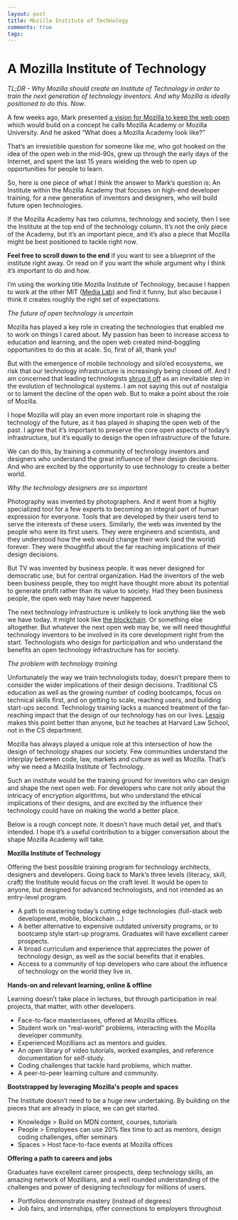 ```yaml
---
layout: post
title: Mozilla Institute of Technology
comments: true
tags:
---
```

# A Mozilla Institute of Technology

*TL;DR - Why Mozilla should create an Institute of Technology in order to train the next generation of technology inventors. And why Mozilla is ideally positioned to do this. Now*. 

A few weeks ago, Mark presented [a vision for Mozilla to keep the web open](https://commonspace.wordpress.com/2015/03/31/building-an-academy/) which would build on a concept he calls Mozilla Academy or Mozilla University. And he asked “What does a Mozilla Academy look like?”

That’s an irresistible question for someone like me, who got hooked on the idea of the open web in the mid-90s, grew up through the early days of the Internet, and spent the last 15 years wielding the web to open up opportunities for people to learn. 

So, here is one piece of what I think the answer to Mark’s question is: An Institute within the Mozilla Academy that focuses on high-end developer training, for a new generation of inventors and designers, who will build future open technologies. 

If the Mozilla Academy has two columns, technology and society, then I see the Institute at the top end of the technology column. It’s not the only piece of the Academy, but it’s an important piece, and it’s also a piece that Mozilla might be best positioned to tackle right now. 

**Feel free to scroll down to the end** if you want to see a blueprint of the institute right away. Or read on if you want the whole argument why I think it’s important to do and how. 

I’m using the working title Mozilla Institute of Technology, because I happen to work at the other MIT ([Media Lab](http://learn.media.mit.edu/)) and find it funny, but also because I think it creates roughly the right set of expectations. 

*The future of open technology is uncertain*

Mozilla has played a key role in creating the technologies that enabled me to work on things I cared about. My passion has been to increase access to education and learning, and the open web created mind-boggling opportunities to do this at scale. So, first of all, thank you!

But with the emergence of mobile technology and silo’ed ecosystems, we risk that our technology infrastructure is increasingly being closed off. And I am concerned that leading technologists [shrug it off](https://medium.com/@johnolilly/on-inevitability-pendula-41a5e59c3ba3) as an inevitable step in the evolution of technological systems. I am not saying this out of nostalgia or to lament the decline of the open web. But to make a point about the role of Mozilla. 

I hope Mozilla will play an even more important role in shaping the technology of the future, as it has played in shaping the open web of the past. I agree that it’s important to preserve the core open aspects of today’s infrastructure, but it’s equally to design the open infrastructure of the future. 

We can do this, by training a community of technology inventors and designers who understand the great influence of their design decisions. And who are excited by the opportunity to use technology to create a better world. 

*Why the technology designers are so important* 

Photography was invented by photographers. And it went from a highly specialized tool for a few experts to becoming an integral part of human expression for everyone. Tools that are developed by their users tend to serve the interests of these users. Similarly, the web was invented by the people who were its first users. They were engineers and scientists, and they understood how the web would change their work (and the world) forever. They were thoughtful about the far reaching implications of their design decisions. 

But TV was invented by business people. It was never designed for democratic use, but for central organization. Had the inventors of the web been business people, they too might have thought more about its potential to generate profit rather than its value to society. Had they been business people, the open web may have never happened. 

The next technology infrastructure is unlikely to look anything like the web we have today. It might look like [the blockchain](http://bollier.org/blog/blockchain-promising-new-infrastructure-online-commons). Or something else altogether. But whatever the next open web may be, we will need thoughtful technology inventors to be involved in its core development right from the start. Technologists who design for participation and who understand the benefits an open technology infrastructure has for society. 

*The problem with technology training*

Unfortunately the way we train technologists today, doesn’t prepare them to consider the wider implications of their design decisions. Traditional CS education as well as the growing number of coding bootcamps, focus on technical skills first, and on getting to scale, reaching users, and building start-ups  second. Technology training lacks a nuanced treatment of the far-reaching impact that the design of our technology has on our lives. [Lessig](http://en.wikipedia.org/wiki/Lawrence_Lessig) makes this point better than anyone, but he teaches at Harvard Law School, not in the CS department. 

Mozilla has always played a unique role at this intersection of how the design of technology shapes our society. Few communities understand the interplay between code, law, markets and culture as well as Mozilla. That’s why we need a Mozilla Institute of Technology. 

Such an institute would be the training ground for inventors who can design and shape the next open web. For developers who care not only about the intricacy of encryption algorithms, but who understand the ethical implications of their designs, and are excited by the influence their technology could have on making the world a better place. 

Below is a rough concept note. It doesn’t have much detail yet, and that’s intended. I hope it’s a useful contribution to a bigger conversation about the shape Mozilla Academy will take. 

**Mozilla Institute of Technology**

Offering the best possible training program for technology architects, designers and developers. Going back to Mark’s three levels (literacy, skill, craft) the Institute would focus on the craft level. It would be open to anyone, but designed for advanced technologists, and not intended as an entry-level program. 
 
* A path to mastering today’s cutting edge technologies (full-stack web development, mobile, blockchain …)
* A better alternative to expensive outdated university programs, or to bootcamp style start-up programs. Graduates will have excellent career prospects. 
* A broad curriculum and experience that appreciates the power of technology design, as well as the social benefits that it enables. 
* Access to a community of top developers who care about the influence of technology on the world they live in. 

**Hands-on and relevant learning, online & offline**

Learning doesn’t take place in lectures, but through participation in real projects, that matter, with other developers. 

* Face-to-face masterclasses, offered at Mozilla offices.
* Student work on "real-world" problems, interacting with the Mozilla developer community.
* Experienced Mozillians act as mentors and guides.
* An open library of video tutorials, worked examples, and reference documentation for self-study. 
* Coding challenges that tackle hard problems, which matter. 
* A peer-to-peer learning culture and community. 

**Bootstrapped by leveraging Mozilla's people and spaces**

The Institute doesn’t need to be a huge new undertaking. By building on the pieces that are already in place, we can get started. 

* Knowledge > Build on MDN content, courses, tutorials
* People > Employees can use 20% flex time to act as mentors, design coding challenges, offer seminars
* Spaces > Host face-to-face events at Mozilla offices

**Offering a path to careers and jobs**

Graduates have excellent career prospects, deep technology skills, an amazing network of Mozillians, and a well rounded understanding of the challenges and power of designing technology for millions of users. 

* Portfolios demonstrate mastery (instead of degrees)
* Job fairs, and internships, offer connections to employers throughout 

